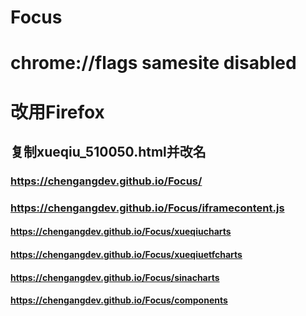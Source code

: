 # Focus
# chrome://flags samesite disabled
# 改用Firefox
## 复制xueqiu_510050.html并改名

### https://chengangdev.github.io/Focus/
### https://chengangdev.github.io/Focus/iframecontent.js

#### https://chengangdev.github.io/Focus/xueqiucharts
#### https://chengangdev.github.io/Focus/xueqiuetfcharts
#### https://chengangdev.github.io/Focus/sinacharts
#### https://chengangdev.github.io/Focus/components
